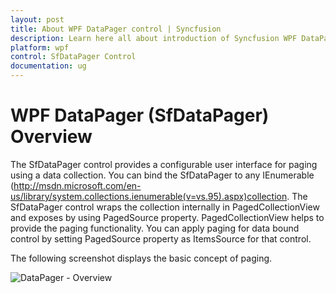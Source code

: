 ```yaml
---
layout: post
title: About WPF DataPager control | Syncfusion
description: Learn here all about introduction of Syncfusion WPF DataPager (SfDataPager) control, its elements and more.
platform: wpf
control: SfDataPager Control
documentation: ug
---
```


# WPF DataPager (SfDataPager) Overview

The SfDataPager control provides a configurable user interface for paging using a data collection. You can bind the SfDataPager to any IEnumerable <a>(http://msdn.microsoft.com/en-us/library/system.collections.ienumerable(v=vs.95).aspx)collection</a>. The SfDataPager control wraps the collection internally in PagedCollectionView and exposes by using PagedSource property. PagedCollectionView helps to provide the paging functionality. You can apply paging for data bound control by setting PagedSource property as ItemsSource for that control.

The following screenshot displays the basic concept of paging.

![DataPager - Overview](Overview_images/Overview_img1.png)



